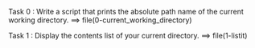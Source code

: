 Task 0 : Write a script that prints the absolute path name of the current working directory. ==> file(0-current_working_directory)

Task 1 : Display the contents list of your current directory. ==> file(1-listit)